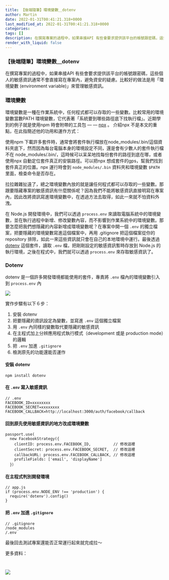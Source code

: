 ```yaml
---
title: 【後端隨筆】環境變數＿dotenv
author: Martin
date: 2022-01-31T00:41:21.318+0000
last_modified_at: 2022-01-31T00:41:21.318+0000
categories: 
tags: []
description: 在撰寫專案的過程中，如果串接API 有些會要求提供該平台的帳號跟密碼，這些個人的敏感資訊通常不會直接寫在專案內，避免資安的疑慮。比較好的做法是用「環境變數 (environment variable)」來管理敏感資訊。
render_with_liquid: false
---
```


### 【後端隨筆】環境變數＿dotenv

在撰寫專案的過程中，如果串接API 有些會要求提供該平台的帳號跟密碼，這些個人的敏感資訊通常不會直接寫在專案內，避免資安的疑慮。比較好的做法是用「環境變數 \(environment variable\)」來管理敏感資訊。
### 環境變數

環境變數是一種在作業系統中，任何程式都可以存取的一些變數。比較常用的環境變數當數PATH 環境變數，它代表著「系統要到哪些路徑底下找執行檔」。近期學到的例子就是使用npm 時會附帶的工具包 — — [npx](https://www.npmjs.com/package/npx) 。 介紹npx 不是本文的重點，在此指簡述他的功用和運作方式：

使用npm 下載許多套件時，通常會將套件執行檔放在node\_modules/\.bin/這個資料夾底下，然而因為每台電腦本身的環境設定不同，還是會有少數人的套件執行檔不在 node\_modules/\.bin/，這時候可以呆呆地找每份套件的路徑到底在哪，或者使用npx 自動定位套件真正的安裝路徑。可以把npx 想成套件的gps，幫我們找到套件真正的位置。npx 運行時會到 `node_modules/.bin` 資料夾和環境變數 `$PATH` 里面，檢查命令是否存在。

拉拉雜雜扯遠了，總之環境變數內放的就是讓任何程式都可以存取的一些變數。那跟要隱藏專案的敏感資訊有什麼關係呢？因為我們不能將敏感資訊直接明寫在專案內，因此改將資訊寫進環境變數中，在透過方法去取得，如此一來就不怕資料外洩。

在 Node\.js 開發環境中，我們可以透過 `process.env` 來讀取電腦系統中的環境變數，並在執行過程中新增、修改變數內容，而不影響到作業系統中的環境變數。那要怎麼把我們想隱藏的內容新增成環境變數呢？在專案中開一個 `.env` 的獨立檔案，把要隱藏的環境變數寫進這個檔案中，再用 \.gitignore 把這個檔案從你的 repository 排除，如此一來這些資訊就只會在自己的本地環境中運行。最後透過 [dotenv](https://github.com/motdotla/dotenv#readme) 這個套件，讀取 `.env` 檔，把剛剛設定的敏感資訊暫時存放到 Node\.js 的執行環境，之後在程式中，我們就可以透過 `process.env` 來存取敏感資訊了。
### Dotenv

dotenv 是一個許多開發環境都能使用的套件，專責將 `.env` 檔內的環境變數引入到 `process.env` 內


[![](https://opengraph.githubassets.com/73e8c6b2a4abb89fdfa480de2980781b0784d8f24081933ed0d0fa0e748b671a/motdotla/dotenv)](https://github.com/motdotla/dotenv#usage)


實作步驟有以下６步：
1. 安裝 dotenv
2. 把要隱藏的資訊設定為變數，並寫進 `.env` 這個獨立檔案
3. 用 `.env` 內同樣的變數取代要隱藏的敏感資訊
4. 在主程式加上分辨應用程式執行模式（development 或是 production mode）的邏輯
5. 把 `.env` 加進 `.gitignore`
6. 檢測原先的功能還能否運作

#### 安裝 dotenv
```
npm install dotenv
```
#### 在 `.env` 寫入敏感資訊
```
// .env
FACEBOOK_ID=xxxxxxxx
FACEBOOK_SECRET=xxxxxxxx
FACEBOOK_CALLBACK=http://localhost:3000/auth/facebook/callback
```
#### 回到原先使用敏感資訊的地方改成環境變數
```
passport.use(
  new FacebookStrategy({
    clientID: process.env.FACEBOOK_ID,          // 修改這裡
    clientSecret: process.env.FACEBOOK_SECRET,  // 修改這裡
    callbackURL: process.env.FACEBOOK_CALLBACK, // 修改這裡
    profileFields: ['email', 'displayName']
  }）
```
#### 在主程式判別開發環境
```
// app.js
if (process.env.NODE_ENV !== 'production') {
  require('dotenv').config()
}
```
#### 把 `.env` 加進 `.gitignore`
```
// .gitignore
/node_modules
/.env
```

最後回去測試專案還能否正常運行起來就完成拉～

更多資料：


[![]()](https://zh.wikipedia.org/zh-tw/%E7%8E%AF%E5%A2%83%E5%8F%98%E9%87%8F)



[![]()](http://www.ruanyifeng.com/blog/2019/02/npx.html)



[![](https://miro.medium.com/v2/resize:fit:1200/1*I4a6MOBxYhgQsBRcwbShRw.jpeg)](https://codeburst.io/process-env-what-it-is-and-why-when-how-to-use-it-effectively-505d0b2831e7)





